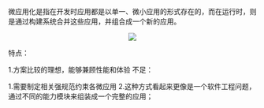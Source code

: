 微应用化是指在开发时应用都是以单一、微小应用的形式存在的，而在运行时，则是通过构建系统合并这些应用，并组合成一个新的应用。

<p align="center">
<img src="https://pica.zhimg.com/80/v2-39979db315a9bb68ad46afa2174d02b9_720w.jpg?source=1940ef5c"/>
</p>

特点：

1.方案比较的理想，能够兼顾性能和体验
不足：

1.需要制定相关强规范约束各微应用
2.这种方式看起来更像是一个软件工程问题，通过不同的能力模块来组装成一个完整的应用；